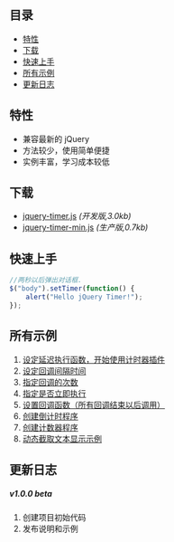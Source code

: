 ## 目录
* [特性](#特性)
* [下载](#下载)
* [快速上手](#快速上手)
* [所有示例](#所有示例)
* [更新日志](#更新日志)

## 特性
* 兼容最新的 jQuery
* 方法较少，使用简单便捷
* 实例丰富，学习成本较低

## 下载
* [jquery-timer.js](jquery-timer.js) *(开发版,3.0kb)*
* [jquery-timer-min.js](jquery-timer-min.js) *(生产版,0.7kb)*

## 快速上手
```javascript
//两秒以后弹出对话框.
$("body").setTimer(function() {
	alert("Hello jQuery Timer!");
});
```

## 所有示例
1. [设定延迟执行函数，开始使用计时器插件](demo/param-fun.html)
2. [设定回调间隔时间](demo/param-time.html)
3. [指定回调的次数](demo/param-iCount.html)
4. [指定是否立即执行](demo/immediately.html)
5. [设置回调函数（所有回调结束以后调用）](demo/callback.html)
6. [创建倒计时程序](demo/pay0.html)
7. [创建计数器程序](demo/pay1.html)
8. [动态截取文本显示示例](demo/pay2.html)

## 更新日志
##### v1.0.0 beta
1. 创建项目初始代码
2. 发布说明和示例


